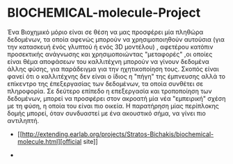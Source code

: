 BIOCHEMICAL-molecule-Project
============================

Ένα Βιοχημικό μόριο είναι σε θέση να μας προσφέρει μία πληθώρα δεδομένων, τα οποία αφενώς μπορούν να χρησιμοποιηθούν αυτούσια (για την κατασκευή ένός γλυπτού ή ενός 3D μοντέλου) , αφετέρου κατόπιν προσεκτικής ανάγνωσης και χρησιμοποιώντας "μεταφορές" ,οι οποίες είναι θέμα αποφάσεων του καλλιτέχνη μπορούν να γίνουν δεδομένα άλλης φύσης, για παράδειγμα για την ηχητικοποίηση τους.  Σκοπός είναι φανεί ότι ο καλλιτέχνης δεν είναι ο ίδιος η "πήγη" της έμπνευσης αλλά το επίκεντρο της έπεξεργασίας των δεδομένων, τα οποία συνθέτει σε πληροφορία.  Σε δεύτερο επίπεδο η επεξεργασία και τροποποίηση των δεδομένων, μπορεί να προσφέρει στον ακροατή μία νέα "εμπειρική" σχέση με τη φύση, η οποία του είναι πιο οικεία. Η παρατήρηση μίας περίπλοκης δομής μπορεί, όταν συνδυαστεί με ένα ακουστικό σήμα, να γίνει πιο αντιληπτή.


- [[http://extending.earlab.org/projects/Stratos-Bichakis/biochemical-molecule.html][official site]]

- 